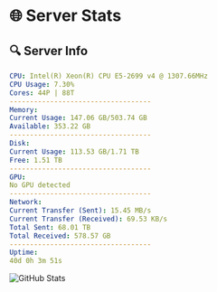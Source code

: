 # 🌐 Server Stats
## 🔍 Server Info
```yaml
CPU: Intel(R) Xeon(R) CPU E5-2699 v4 @ 1307.66MHz
CPU Usage: 7.30%
Cores: 44P | 88T
-----------------------------------
Memory:
Current Usage: 147.06 GB/503.74 GB
Available: 353.22 GB
-----------------------------------
Disk:
Current Usage: 113.53 GB/1.71 TB
Free: 1.51 TB
-----------------------------------
GPU:
No GPU detected
-----------------------------------
Network:
Current Transfer (Sent): 15.45 MB/s
Current Transfer (Received): 69.53 KB/s
Total Sent: 68.01 TB
Total Received: 578.57 GB
-----------------------------------
Uptime:
40d 0h 3m 51s
```
![GitHub Stats](https://img.shields.io/badge/Updated-2025-04-16_21:26:40-blue)
